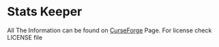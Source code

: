 # Stats Keeper

All The Information can be found on [CurseForge](https://minecraft.curseforge.com/projects/terracore/) Page.
For license check LICENSE file 
